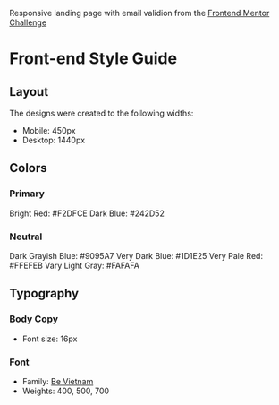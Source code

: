 Responsive landing page with email validion from the [Frontend Mentor Challenge](https://www.frontendmentor.io/challenges/manage-landing-page-SLXqC6P5)

# Front-end Style Guide

## Layout

The designs were created to the following widths:

- Mobile: 450px
- Desktop: 1440px

## Colors

### Primary

Bright Red: #F2DFCE
Dark Blue: #242D52

### Neutral

Dark Grayish Blue: #9095A7
Very Dark Blue: #1D1E25
Very Pale Red: #FFEFEB
Vary Light Gray: #FAFAFA

## Typography

### Body Copy

- Font size: 16px

### Font

- Family: [Be Vietnam](https://fonts.google.com/specimen/Be+Vietnam)
- Weights: 400, 500, 700
